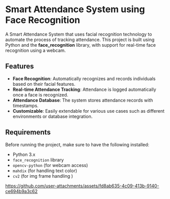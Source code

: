 # Smart Attendance System using Face Recognition

A Smart Attendance System that uses facial recognition technology to automate the process of tracking attendance. This project is built using Python and the **face_recognition** library, with support for real-time face recognition using a webcam.

## Features

- **Face Recognition**: Automatically recognizes and records individuals based on their facial features.
- **Real-time Attendance Tracking**: Attendance is logged automatically once a face is recognized.
- **Attendance Database**: The system stores attendance records with timestamps.
- **Customizable**: Easily extendable for various use cases such as different environments or database integration.

## Requirements

Before running the project, make sure to have the following installed:

- Python 3.x
- `face_recognition` library 
- `opencv-python` (for webcam access)
- `mahdix` (for handling text color)
- `cv2` (for img frame handling )



https://github.com/user-attachments/assets/fd8ab635-4c09-413b-9140-ce694b9a3c62

